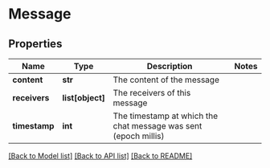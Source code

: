 # Message

## Properties
Name | Type | Description | Notes
------------ | ------------- | ------------- | -------------
**content** | **str** | The content of the message | 
**receivers** | **list[object]** | The receivers of this message | 
**timestamp** | **int** | The timestamp at which the chat message was sent (epoch millis) | 

[[Back to Model list]](../README.md#documentation-for-models) [[Back to API list]](../README.md#documentation-for-api-endpoints) [[Back to README]](../README.md)


